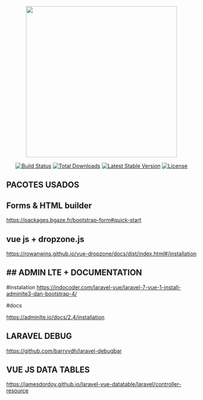 <p align="center"><a href="https://laravel.com" target="_blank"><img src="https://raw.githubusercontent.com/laravel/art/master/logo-lockup/5%20SVG/2%20CMYK/1%20Full%20Color/laravel-logolockup-cmyk-red.svg" width="400"></a></p>

<p align="center">
<a href="https://travis-ci.org/laravel/framework"><img src="https://travis-ci.org/laravel/framework.svg" alt="Build Status"></a>
<a href="https://packagist.org/packages/laravel/framework"><img src="https://poser.pugx.org/laravel/framework/d/total.svg" alt="Total Downloads"></a>
<a href="https://packagist.org/packages/laravel/framework"><img src="https://poser.pugx.org/laravel/framework/v/stable.svg" alt="Latest Stable Version"></a>
<a href="https://packagist.org/packages/laravel/framework"><img src="https://poser.pugx.org/laravel/framework/license.svg" alt="License"></a>
</p>

## PACOTES USADOS


## Forms & HTML builder

https://packages.bgaze.fr/bootstrap-form#quick-start

## vue js + dropzone.js

https://rowanwins.github.io/vue-dropzone/docs/dist/index.html#/installation

## ## ADMIN LTE + DOCUMENTATION

#instalation
https://indocoder.com/laravel-vue/laravel-7-vue-1-install-adminlte3-dan-bootstrap-4/

#docs

https://adminlte.io/docs/2.4/installation

## LARAVEL DEBUG

https://github.com/barryvdh/laravel-debugbar

## VUE JS DATA TABLES
https://jamesdordoy.github.io/laravel-vue-datatable/laravel/controller-resource






